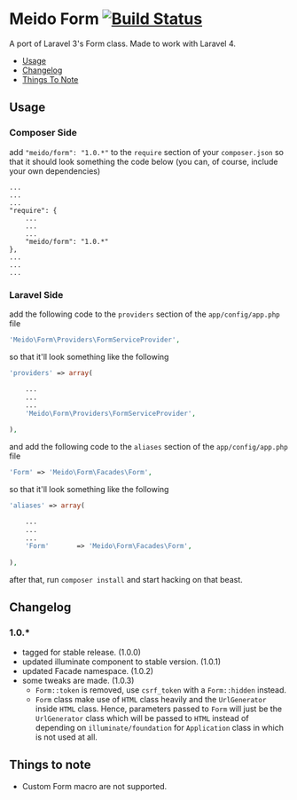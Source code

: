 # Meido Form [![Build Status](https://secure.travis-ci.org/meido/form.png?branch=master)](https://travis-ci.org/meido/form)

A port of Laravel 3's Form class. Made to work with Laravel 4.

- [Usage](https://github.com/meido/form#usage)
- [Changelog](https://github.com/meido/form#usage)
- [Things To Note](https://github.com/meido/form#usage)

## Usage

### Composer Side

add `"meido/form": "1.0.*"` to the `require` section of your `composer.json` so that it should look something the code below (you can, of course, include your own dependencies)

```composer
...
...
...
"require": {
	...
	...
	...
	"meido/form": "1.0.*"
},
...
...
...
```

### Laravel Side

add the following code to the `providers` section of the `app/config/app.php` file

```php
'Meido\Form\Providers\FormServiceProvider',
```

so that it'll look something like the following

```php
'providers' => array(

	...
	...
	...
	'Meido\Form\Providers\FormServiceProvider',

),
```

and add the following code to the `aliases` section of the `app/config/app.php` file

```php
'Form' => 'Meido\Form\Facades\Form',
```

so that it'll look something like the following

```php
'aliases' => array(

	...
	...
	...
	'Form'       => 'Meido\Form\Facades\Form',
	
),
```

after that, run `composer install` and start hacking on that beast.

## Changelog

### 1.0.*
- tagged for stable release. (1.0.0)
- updated illuminate component to stable version. (1.0.1)
- updated Facade namespace. (1.0.2)
- some tweaks are made. (1.0.3)
	- `Form::token` is removed, use `csrf_token` with a `Form::hidden` instead.
	- `Form` class make use of `HTML` class heavily and the `UrlGenerator` inside `HTML` class. Hence, parameters passed to `Form` will just be the `UrlGenerator` class which will be passed to `HTML` instead of depending on `illuminate/foundation` for `Application` class in which is not used at all.

## Things to note

- Custom Form macro are not supported.